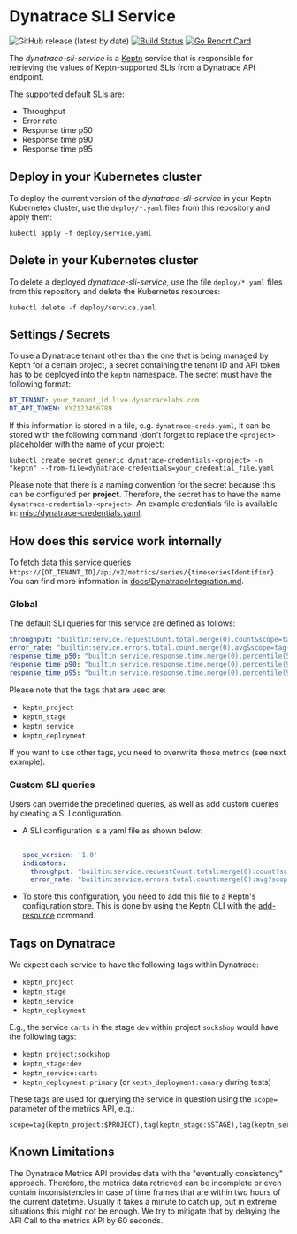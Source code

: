 # Dynatrace SLI Service
![GitHub release (latest by date)](https://img.shields.io/github/v/release/keptn-contrib/dynatrace-sli-service)
[![Build Status](https://travis-ci.org/keptn-contrib/dynatrace-sli-service.svg?branch=master)](https://travis-ci.org/keptn-contrib/dynatrace-sli-service)
[![Go Report Card](https://goreportcard.com/badge/github.com/keptn-contrib/dynatrace-sli-service)](https://goreportcard.com/report/github.com/keptn-contrib/dynatrace-sli-service)

The *dynatrace-sli-service* is a [Keptn](https://keptn.sh) service that is responsible for retrieving the values of Keptn-supported SLIs from a Dynatrace API endpoint.

The supported default SLIs are:

 - Throughput
 - Error rate
 - Response time p50
 - Response time p90
 - Response time p95

## Deploy in your Kubernetes cluster

To deploy the current version of the *dynatrace-sli-service* in your Keptn Kubernetes cluster, use the `deploy/*.yaml` files from this repository and apply them:

```console
kubectl apply -f deploy/service.yaml
```

## Delete in your Kubernetes cluster

To delete a deployed *dynatrace-sli-service*, use the file `deploy/*.yaml` files from this repository and delete the Kubernetes resources:

```console
kubectl delete -f deploy/service.yaml
```

## Settings / Secrets

To use a Dynatrace tenant other than the one that is being managed by Keptn for a certain project, a secret containing the tenant ID and API token has to be deployed into the `keptn` namespace. The secret must have the following format:

```yaml
DT_TENANT: your_tenant_id.live.dynatracelabs.com
DT_API_TOKEN: XYZ123456789
```

If this information is stored in a file, e.g. `dynatrace-creds.yaml`, it can be stored with the following command (don't forget to replace the `<project>` placeholder with the name of your project:

```console
kubectl create secret generic dynatrace-credentials-<project> -n "keptn" --from-file=dynatrace-credentials=your_credential_file.yaml
```

Please note that there is a naming convention for the secret because this can be configured per **project**. Therefore, the secret has to have the name `dynatrace-credentials-<project>`. An example credentials file is available in: [misc/dynatrace-credentials.yaml](misc/dynatrace-credentials.yaml).

## How does this service work internally

To fetch data this service queries ``https://{DT_TENANT_ID}/api/v2/metrics/series/{timeseriesIdentifier}``. You can find more information in [docs/DynatraceIntegration.md](docs/DynatraceIntegration.md).


### Global

The default SLI queries for this service are defined as follows: 

```yaml
throughput: "builtin:service.requestCount.total.merge(0).count&scope=tag(keptn_project.$PROJECT),tag(keptn_stage.$STAGE),tag(keptn_service.$SERVICE),tag(keptn_deployment.canary)"
error_rate: "builtin:service.errors.total.count.merge(0).avg&scope=tag(keptn_project.$PROJECT),tag(keptn_stage.$STAGE),tag(keptn_service.$SERVICE),tag(keptn_deployment.canary)"
response_time_p50: "builtin:service.response.time.merge(0).percentile(50)&scope=tag(keptn_project.$PROJECT),tag(keptn_stage.$STAGE),tag(keptn_service.$SERVICE),tag(keptn_deployment.canary)"
response_time_p90: "builtin:service.response.time.merge(0).percentile(90)&scope=tag(keptn_project.$PROJECT),tag(keptn_stage.$STAGE),tag(keptn_service.$SERVICE),tag(keptn_deployment.canary)"
response_time_p95: "builtin:service.response.time.merge(0).percentile(95)&scope=tag(keptn_project.$PROJECT),tag(keptn_stage.$STAGE),tag(keptn_service.$SERVICE),tag(keptn_deployment.canary)"
```

Please note that the tags that are used are:

* `keptn_project`
* `keptn_stage`
* `keptn_service`
* `keptn_deployment`

If you want to use other tags, you need to overwrite those metrics (see next example).

### Custom SLI queries

Users can override the predefined queries, as well as add custom queries by creating a SLI configuration. 

* A SLI configuration is a yaml file as shown below:

    ```yaml
    ---
    spec_version: '1.0'
    indicators:
      throughput: "builtin:service.requestCount.total:merge(0):count?scope=tag(keptn_project:$PROJECT),tag(keptn_stage:$STAGE),tag(keptn_service:$SERVICE),tag(keptn_deployment:$DEPLOYMENT)"
      error_rate: "builtin:service.errors.total.count:merge(0):avg?scope=tag(keptn_project:$PROJECT),tag(keptn_stage:$STAGE),tag(keptn_service:$SERVICE),tag(keptn_deployment:$DEPLOYMENT)"
    ```

* To store this configuration, you need to add this file to a Keptn's configuration store. This is done by using the Keptn CLI with the [add-resource](https://keptn.sh/docs/0.6.0/reference/cli/#keptn-add-resource) command. 

## Tags on Dynatrace

We expect each service to have the following tags within Dynatrace:

* `keptn_project`
* `keptn_stage`
* `keptn_service`
* `keptn_deployment`

E.g., the service `carts` in the stage `dev` within project `sockshop` would have the following tags:

* `keptn_project:sockshop`
* `keptn_stage:dev`
* `keptn_service:carts`
* `keptn_deployment:primary` (or `keptn_deployment:canary` during tests)

These tags are used for querying the service in question using the `scope=` parameter of the metrics API, e.g.:

```
scope=tag(keptn_project:$PROJECT),tag(keptn_stage:$STAGE),tag(keptn_service:$SERVICE),tag(keptn_deployment:$DEPLOYMENT)
```

## Known Limitations

The Dynatrace Metrics API provides data with the "eventually consistency" approach. Therefore, the metrics data retrieved can be incomplete or even contain inconsistencies in case of time frames that are within two hours of the current datetime. Usually it takes a minute to catch up, but in extreme situations this might not be enough. We try to mitigate that by delaying the API Call to the metrics API by 60 seconds.

